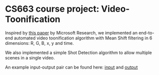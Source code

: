 # CS663 course project: Video-Toonification
Inspired by [this paper](https://www.microsoft.com/en-us/research/wp-content/uploads/2016/02/video_tooning.pdf) by Microsoft Research, we implemented an end-to-end automated video toonification algorithm with Mean Shift filtering in 6 dimensions: R, G, B, x, y and time.

We also implemented a simple Shot Detection algorithm to allow multiple scenes in a single video.

An example input-output pair can be found here: [input](https://methi1999.github.io/assets/videos/cs663/combined_original.mp4) and [output](https://methi1999.github.io/assets/videos/cs663/combined_meanshift.mp4)
